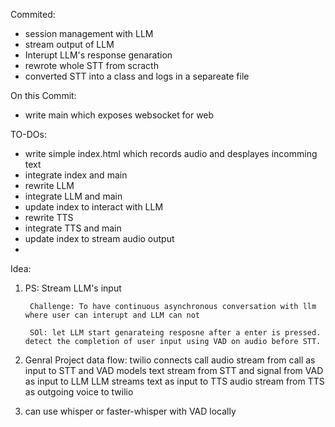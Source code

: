 Commited:
- session management with LLM
- stream output of LLM
- Interupt LLM's response genaration
- rewrote whole STT from scracth
- converted STT into a class and logs in a separeate file

On this Commit:
- write main which exposes websocket for web

TO-DOs:
- write simple index.html which records audio and desplayes incomming text
- integrate index and main
- rewrite LLM
- integrate LLM and main
- update index to interact with LLM
- rewrite TTS
- integrate TTS and main
- update index to stream audio output
- 

Idea:
1. PS: Stream LLM's input

        Challenge: To have continuous asynchronous conversation with llm where user can interupt and LLM can not
        
        SOl: let LLM start genarateing resposne after a enter is pressed. detect the completion of user input using VAD on audio before STT.

2. Genral Project data flow:
        twilio connects call
        audio stream from call as input to STT and VAD models
        text stream from STT and signal from VAD as input to LLM
        LLM streams text as input to TTS
        audio stream from TTS as outgoing voice to twilio

3. can use whisper or faster-whisper with VAD locally

        
        